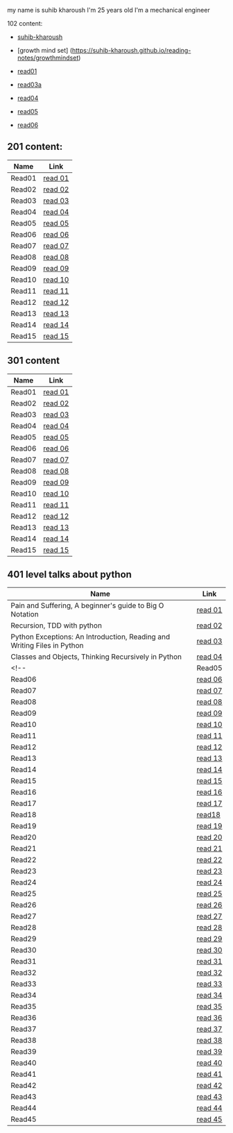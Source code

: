 my name is suhib kharoush
I'm 25 years old
I'm a mechanical engineer

102 content:
- [suhib-kharoush](https://github.com/suhib-kharoush/reading-notes.git/readme)

- [growth mind set] (https://suhib-kharoush.github.io/reading-notes/growthmindset)    
- [read01](https://suhib-kharoush.github.io/reading-notes/)
- [read03a](102\read03a.md)
- [read04](https://github.com/suhib-kharoush/reading-notes/blob/main/read04.md)
- [read05](https://github.com/suhib-kharoush/reading-notes/blob/main/read05.md)
- [read06](https://github.com/suhib-kharoush/reading-notes/blob/main/read06.md)



## 201 content:
| Name        | Link                       |
| ----------- | -----------                |
| Read01      | [read 01](201/read1.md)    |
| Read02      | [read 02](201/read2.md)    |
| Read03      | [read 03](201/read3.md)    |
| Read04      | [read 04](201/read4.md)    |
| Read05      | [read 05](201/read5.md)    |
| Read06      | [read 06](201/read6.md)    |
| Read07      | [read 07](201/read7.md)    |
| Read08      | [read 08](201/read8.md)    |
| Read09      | [read 09](201/read9.md)    |
| Read10      |  [read 10](201/read10.md)  |
| Read11      |  [read 11](201/read11.md)  |
| Read12      |  [read 12](201/read12.md)  |
| Read13      |  [read 13](201/read13.md)  |
| Read14      |  [read 14](201/read14.md)  |
| Read15      |  [read 15](201/read15.md)  |





## 301 content
| Name        | Link                       |
| ----------- | -----------                |
| Read01      | [read 01](301/read1.md)    |
| Read02      | [read 02](301/read2.md)    |
| Read03      | [read 03](301/read3.md)    |
| Read04      | [read 04](301/read4.md)    |
| Read05      | [read 05](301/read5.md)    |
| Read06      | [read 06](301/read6.md)    |
| Read07      | [read 07](301/read7.md)    |
| Read08      | [read 08](301/read8.md)    |
| Read09      | [read 09](301/read9.md)    |
| Read10      |  [read 10](301/read10.md)  |
| Read11      |  [read 11](301/read11.md)  |
| Read12      |  [read 12](301/read12.md)  |
| Read13      |  [read 13](301/read13.md)  |
| Read14      |  [read 14](301/read14.md)  |
| Read15      |  [read 15](301/read15.md)  |


## 401 level talks about python
| Name        | Link                       |
| ----------- | -----------                |
| Pain and Suffering, A beginner's guide to Big O Notation      | [read 01](401/read01.md)    |
| Recursion, TDD with python      | [read 02](401/read02.md)    |
| Python Exceptions: An Introduction, Reading and Writing Files in Python      | [read 03](401/read03.md)    |
| Classes and Objects, Thinking Recursively in Python       | [read 04](401/read04.md)    |
<!-- | Read05      | [read 05](401/read05.md)    |
| Read06      | [read 06](401/read06.md)    |
| Read07      | [read 07](401/read07.md)    |
| Read08      | [read 08](401/read08.md)    |
| Read09      | [read 09](401/read09.md)    |
| Read10      | [read 10](401/read10.md)   |
| Read11      | [read 11](401/read11.md)   |
| Read12      | [read 12](401/read12.md)   |
| Read13      | [read 13](401/read13.md)   |
| Read14      | [read 14](401/read14.md)   |
| Read15      | [read 15](401/read15.md)   |
| Read16      | [read 16](401/read16.md)   |
| Read17      | [read 17](401/read17.md)   |
| Read18      | [read18](401/read18.md)    |
| Read19      | [read 19](401/read19.md)   |
| Read20      | [read 20](401/read20.md)   |
| Read21      | [read 21](401/read21.md)   |
| Read22      | [read 22](401/read22.md)   |
| Read23      | [read 23](401/read23.md)   |
| Read24      | [read 24](4301/read24.md)  |
| Read25      | [read 25](401/read25.md)   |
| Read26      | [read 26](401/read26.md)   |
| Read27      | [read 27](401/read27.md)   |
| Read28      | [read 28](401/read28.md)   |
| Read29      | [read 29](401/read29.md)   |
| Read30      | [read 30](401/read30.md)   |
| Read31      | [read 31](401/read31.md)   |
| Read32      | [read 32](401/read32.md)   |
| Read33      | [read 33](401/read33.md)   |
| Read34      | [read 34](401/read34.md)   |
| Read35      | [read 35](401/read35.md)   |
| Read36      | [read 36](401/read36.md)   |
| Read37      | [read 37](401/read37.md)   |
| Read38      | [read 38](401/read38.md)   |
| Read39      | [read 39](401/read39.md)   |
| Read40      | [read 40](401/read40.md)   |
| Read41      | [read 41](401/read41.md)   |
| Read42      | [read 42](401/read42.md)   |
| Read43      | [read 43](401/read43.md)   |
| Read44      | [read 44](401/read44.md)   |
| Read45      | [read 45](401/read45.md)   | -->